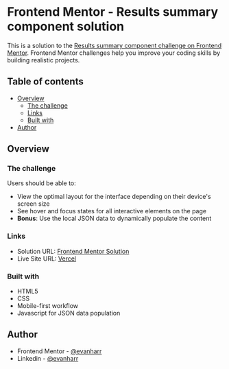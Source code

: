 # Frontend Mentor - Results summary component solution

This is a solution to the [Results summary component challenge on Frontend Mentor](https://www.frontendmentor.io/challenges/results-summary-component-CE_K6s0maV). Frontend Mentor challenges help you improve your coding skills by building realistic projects. 

## Table of contents

- [Overview](#overview)
  - [The challenge](#the-challenge)
  - [Links](#links)
  - [Built with](#built-with)
- [Author](#author)

## Overview

### The challenge

Users should be able to:

- View the optimal layout for the interface depending on their device's screen size
- See hover and focus states for all interactive elements on the page
- **Bonus**: Use the local JSON data to dynamically populate the content

### Links

- Solution URL: [Frontend Mentor Solution](https://www.frontendmentor.io/solutions/responsive-results-summary-component-card-JHrd7gScC8)
- Live Site URL: [Vercel](https://results-summary-component-card.vercel.app/)


### Built with

- HTML5 
- CSS 
- Mobile-first workflow
- Javascript for JSON data population

## Author

- Frontend Mentor - [@evanharr](https://www.frontendmentor.io/profile/evanharr)
- Linkedin - [@evanharr](https://www.linkedin.com/in/evanharr/)



